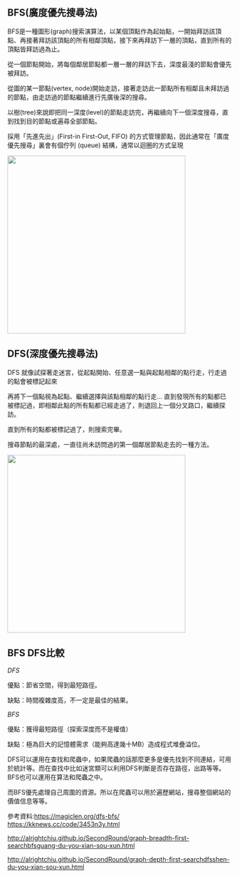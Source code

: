 ## BFS(廣度優先搜尋法)

BFS是一種圖形(graph)搜索演算法，以某個頂點作為起始點，一開始拜訪該頂點、再接著拜訪該頂點的所有相鄰頂點，接下來再拜訪下一層的頂點，直到所有的頂點皆拜訪過為止。

從一個節點開始，將每個鄰居節點都一層一層的拜訪下去，深度最淺的節點會優先被拜訪。

從圖的某一節點(vertex, node)開始走訪，接著走訪此一節點所有相鄰且未拜訪過的節點，由走訪過的節點繼續進行先廣後深的搜尋。

以樹(tree)來說即把同一深度(level)的節點走訪完，再繼續向下一個深度搜尋，直到找到目的節點或遍尋全部節點。

採用「先進先出」(First-in First-Out, FIFO) 的方式管理節點，因此通常在「廣度優先搜尋」裏會有個佇列 (queue) 結構，通常以迴圈的方式呈現

<img src='https://github.com/JoyC14/notes/blob/master/img/BFS.jpg' height=400 weight=400>

## DFS(深度優先搜尋法)

DFS 就像試探著走迷宮，從起點開始、任意選一點與起點相鄰的點行走，行走過的點會被標記起來

再將下一個點視為起點、繼續選擇與該點相鄰的點行走… 直到發現所有的點都已被標記過，即相鄰此點的所有點都已經走過了，則退回上一個分叉路口，繼續探訪。

直到所有的點都被標記過了，則搜索完畢。

搜尋節點的最深處，一直往尚未訪問過的第一個鄰居節點走去的一種方法。

<img src='https://github.com/JoyC14/notes/blob/master/img/DFS.jpg' height=400 weight=400>

## BFS DFS比較

*DFS*

優點：節省空間，得到最短路徑。

缺點：時間複雜度高，不一定是最佳的結果。

*BFS*

優點：獲得最短路徑（探索深度而不是權值）

缺點：極為巨大的記憶體需求（能夠高達幾十MB）造成程式堆疊溢位。

DFS可以運用在查找和爬蟲中，如果爬蟲的話那麼更多是優先找到不同連結，可用於統計等。而在查找中比如迷宮類可以利用DFS判斷是否存在路徑，出路等等。
BFS也可以運用在算法和爬蟲之中。

而BFS優先處理自己周圍的資源。所以在爬蟲可以用於遍歷網站，搜尋整個網站的價值信息等等。





參考資料:https://magiclen.org/dfs-bfs/
https://kknews.cc/code/3453n3y.html

http://alrightchiu.github.io/SecondRound/graph-breadth-first-searchbfsguang-du-you-xian-sou-xun.html

http://alrightchiu.github.io/SecondRound/graph-depth-first-searchdfsshen-du-you-xian-sou-xun.html
